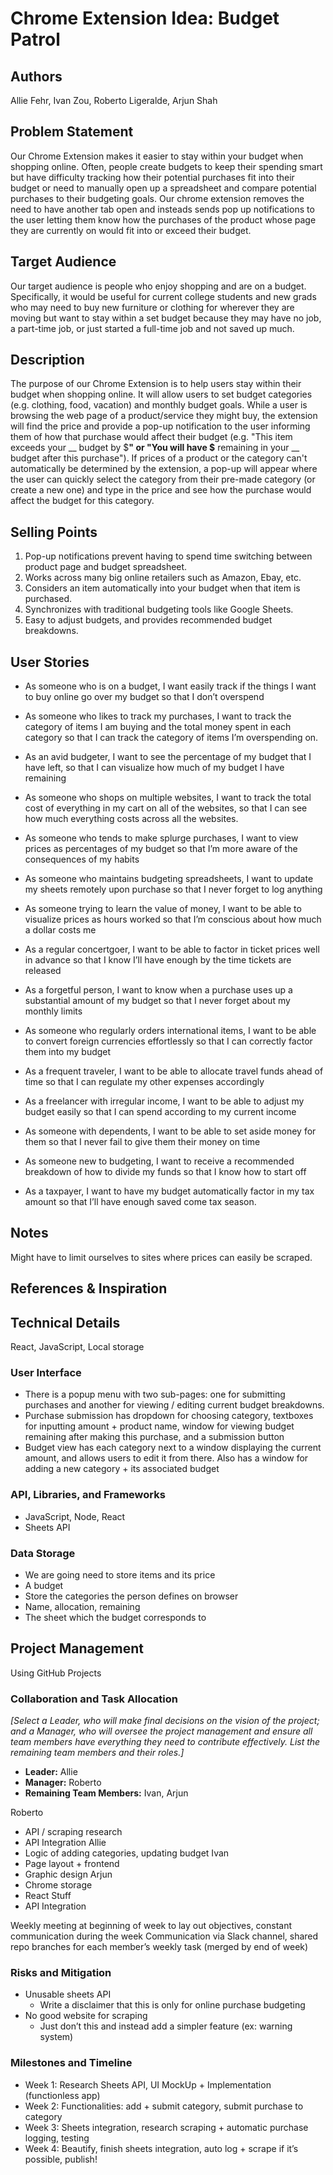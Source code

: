 # Chrome Extension Idea: Budget Patrol

## Authors

Allie Fehr, Ivan Zou, Roberto Ligeralde, Arjun Shah

## Problem Statement

Our Chrome Extension makes it easier to stay within your budget when shopping online. Often, people create budgets to keep their spending smart but have difficulty tracking how their potential purchases fit into their budget or need to manually open up a spreadsheet and compare potential purchases to their budgeting goals. Our chrome extension removes the need to have another tab open and insteads sends pop up notifications to the user letting them know how the purchases of the product whose page they are currently on would fit into or exceed their budget.

## Target Audience

Our target audience is people who enjoy shopping and are on a budget. Specifically, it would be useful for current college students and new grads who may need to buy new furniture or clothing for wherever they are moving but want to stay within a set budget because they may have no job, a part-time job, or just started a full-time job and not saved up much.

## Description

The purpose of our Chrome Extension is to help users stay within their budget when shopping online. It will allow users to set budget categories (e.g. clothing, food, vacation) and monthly budget goals. While a user is browsing the web page of a product/service they might buy, the extension will find the price and provide a pop-up notification to the user informing them of how that purchase would affect their budget (e.g. "This item exceeds your __ budget by $__" or "You will have $__ remaining in your __ budget after this purchase"). If prices of a product or the category can't automatically be determined by the extension, a pop-up will appear where the user can quickly select the category from their pre-made category (or create a new one) and type in the price and see how the purchase would affect the budget for this category. 

## Selling Points

1. Pop-up notifications prevent having to spend time switching between product page and budget spreadsheet.
2. Works across many big online retailers such as Amazon, Ebay, etc.
3. Considers an item automatically into your budget when that item is purchased.
4. Synchronizes with traditional budgeting tools like Google Sheets.
5. Easy to adjust budgets, and provides recommended budget breakdowns.

## User Stories

- As someone who is on a budget, I want easily track if the things I want to buy online go over my budget so that I don’t overspend

- As someone who likes to track my purchases, I want to track the category of items I am buying and the total money spent in each category so that I can track the category of items I’m overspending on.

- As an avid budgeter, I want to see the percentage of my budget that I have left, so that I can visualize how much of my budget I have remaining

- As someone who shops on multiple websites, I want to track the total cost of everything in my cart on all of the websites, so that I can see how much everything costs across all the websites.

- As someone who tends to make splurge purchases, I want to view prices as percentages of my budget so that I’m more aware of the consequences of my habits

- As someone who maintains budgeting spreadsheets, I want to update my sheets remotely upon purchase so that I never forget to log anything

- As someone trying to learn the value of money, I want to be able to visualize prices as hours worked so that I’m conscious about how much a dollar costs me

- As a regular concertgoer, I want to be able to factor in ticket prices well in advance so that I know I’ll have enough by the time tickets are released

- As a forgetful person, I want to know when a purchase uses up a substantial amount of my budget so that I never forget about my monthly limits

- As someone who regularly orders international items, I want to be able to convert foreign currencies effortlessly so that I can correctly factor them into my budget

- As a frequent traveler, I want to be able to allocate travel funds ahead of time so that I can regulate my other expenses accordingly

- As a freelancer with irregular income, I want to be able to adjust my budget easily so that I can spend according to my current income

- As someone with dependents, I want to be able to set aside money for them so that I never fail to give them their money on time

- As someone new to budgeting, I want to receive a recommended breakdown of how to divide my funds so that I know how to start off

- As a taxpayer, I want to have my budget automatically factor in my tax amount so that I’ll have enough saved come tax season.


## Notes

Might have to limit ourselves to sites where prices can easily be scraped. 

## References & Inspiration


## Technical Details
React, JavaScript, Local storage

### User Interface

- There is a popup menu with two sub-pages: one for submitting purchases and another for viewing / editing current budget breakdowns.
- Purchase submission has dropdown for choosing category, textboxes for inputting amount + product name, window for viewing budget remaining after making this purchase, and a submission button
- Budget view has each category next to a window displaying the current amount, and allows users to edit it from there. Also has a window for adding a new category + its associated budget


### API, Libraries, and Frameworks

- JavaScript, Node, React
- Sheets API


### Data Storage

- We are going need to store items and its price
- A budget
- Store the categories the person defines on browser
- Name, allocation, remaining
- The sheet which the budget corresponds to


## Project Management
Using GitHub Projects 

### Collaboration and Task Allocation

_[Select a Leader, who will make final decisions on the vision of the project; and a Manager, who will oversee the project management and ensure all team members have everything they need to contribute effectively. List the remaining team members and their roles.]_

- **Leader:** Allie
- **Manager:** Roberto
- **Remaining Team Members:** Ivan, Arjun

Roberto
  - API / scraping research
  - API Integration
Allie
  - Logic of adding categories, updating budget 
Ivan
  - Page layout + frontend
  - Graphic design
Arjun
  - Chrome storage
  - React Stuff
  - API Integration

Weekly meeting at beginning of week to lay out objectives, constant communication during the week
Communication via Slack channel, shared repo branches for each member’s weekly task (merged by end of week)



### Risks and Mitigation

- Unusable sheets API
  - Write a disclaimer that this is only for online purchase budgeting
- No good website for scraping
  - Just don’t this and instead add a simpler feature (ex: warning system)

### Milestones and Timeline

- Week 1: Research Sheets API, UI MockUp + Implementation (functionless app)
- Week 2: Functionalities: add + submit category, submit purchase to category
- Week 3: Sheets integration, research scraping + automatic purchase logging, testing
- Week 4: Beautify, finish sheets integration, auto log + scrape if it’s possible, publish!

